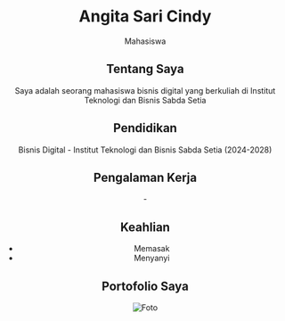 <!DOCTYPE html>
<html lang="id">
<head>
<meta charset="UTF-8">
<meta name="viewport" content="width=device-width,
initial-scale=1.0">
<title>Latihan 1 - HTML5</title>
</head>
<body>
<header>
<h1>Angita Sari Cindy</h1>
<p>Mahasiswa</p>
</footer>
</body>
</html>
  <section id="tentang">
<h2>Tentang Saya</h2>
<p>Saya adalah seorang mahasiswa bisnis digital yang berkuliah di Institut Teknologi dan Bisnis Sabda Setia</p>
</section>
  <h2>Pendidikan</h2>
<p>Bisnis Digital - Institut Teknologi dan Bisnis Sabda Setia (2024-2028)</p>
</section>
<h2>Pengalaman Kerja</h2>
<p>-</p>
</section>
<h2>Keahlian</h2>
<ul>
            <li><a "#">Memasak</a></li>
            <li><a "#">Menyanyi</a></li>
        </ul>
<h2>Portofolio Saya</h2>
<img src="https://images.app.goo.gl/jmks7UJmZweHp9nA7.jpg" alt="Foto">
</section>
